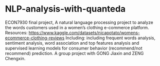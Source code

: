 # NLP-analysis-with-quanteda
ECON7930 final project, A natural language processing project to analyze the words customers used in a women’s clothing e-commerce platform.
Resources: https://www.kaggle.com/datasets/nicapotato/womens-ecommerce-clothing-reviews
Including: including frequent words analysis, sentiment analysis, word association and top features analysis and supervised learning models for consumer behavior (recommend/not recommend) prediction.
A group project with GONG Jiaxin and ZENG Chengxin.
